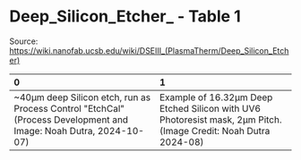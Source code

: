 # Deep_Silicon_Etcher_ - Table 1

Source: https://wiki.nanofab.ucsb.edu/wiki/DSEIII_(PlasmaTherm/Deep_Silicon_Etcher)

| 0                                                                                                                 | 1                                                                                                               |
|:------------------------------------------------------------------------------------------------------------------|:----------------------------------------------------------------------------------------------------------------|
| ~40µm deep Silicon etch, run as Process Control "EtchCal" (Process Development and Image: Noah Dutra, 2024-10-07) | Example of 16.32µm Deep Etched Silicon with UV6 Photoresist mask, 2µm Pitch. (Image Credit: Noah Dutra 2024-08) |